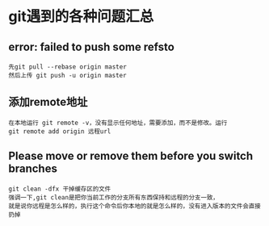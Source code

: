 # git遇到的各种问题汇总
## error: failed to push some refsto
    先git pull --rebase origin master
    然后上传 git push -u origin master
## 添加remote地址
    在本地运行 git remote -v，没有显示任何地址，需要添加，而不是修改。运行
    git remote add origin 远程url
## Please move or remove them before you switch branches
    git clean -dfx 干掉缓存区的文件
    强调一下,git clean是把你当前工作的分支所有东西保持和远程的分支一致，
    就是说你远程是怎么样的，执行这个命令后你本地的就是怎么样的，没有进入版本的文件会直接扔掉
